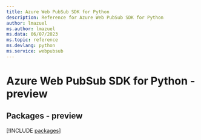 ```yaml
---
title: Azure Web PubSub SDK for Python
description: Reference for Azure Web PubSub SDK for Python
author: lmazuel
ms.author: lmazuel
ms.data: 06/07/2023
ms.topic: reference
ms.devlang: python
ms.service: webpubsub
---
```

# Azure Web PubSub SDK for Python - preview
## Packages - preview
[!INCLUDE [packages](web-pubsub-index.md)]